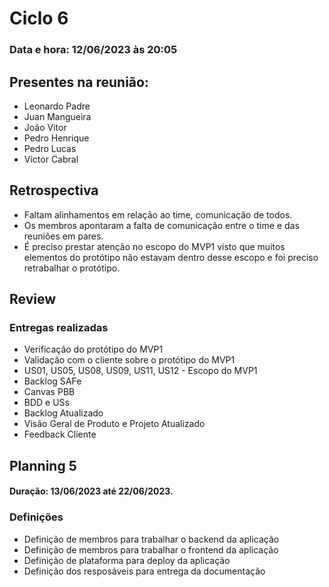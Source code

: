 # Ciclo 6

### Data e hora: 12/06/2023 às 20:05

## Presentes na reunião:

- Leonardo Padre
- Juan Mangueira
- João Vitor
- Pedro Henrique
- Pedro Lucas
- Victor Cabral

## Retrospectiva
* Faltam alinhamentos em relação ao time, comunicação de todos.
* Os membros apontaram a falta de comunicação entre o time e das reuniões em pares.
* É preciso prestar atenção no escopo do MVP1 visto que muitos elementos do protótipo não estavam dentro desse escopo e foi preciso retrabalhar o protótipo.

## Review

### Entregas realizadas

* Verificação do protótipo do MVP1
* Validação com o cliente sobre o protótipo do MVP1
* US01, US05, US08, US09, US11, US12 - Escopo do MVP1
* Backlog SAFe
* Canvas PBB
* BDD e USs
* Backlog Atualizado
* Visão Geral de Produto e Projeto Atualizado
* Feedback Cliente

## Planning 5

#### Duração: 13/06/2023 até 22/06/2023.

### Definições

* Definição de membros para trabalhar o backend da aplicação
* Definição de membros para trabalhar o frontend da aplicação
* Definição de plataforma para deploy da aplicação
* Definição dos resposáveis para entrega da documentação
